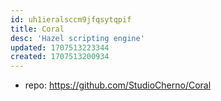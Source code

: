 ```yaml
---
id: uh1ieralsccm9jfqsytqpif
title: Coral
desc: 'Hazel scripting engine'
updated: 1707513223344
created: 1707513200934
---
```


- repo: https://github.com/StudioCherno/Coral